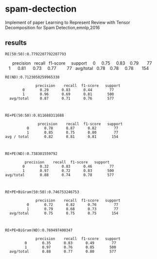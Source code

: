 # spam-dectection
Implement of paper Learning to Represent Review with Tensor Decomposition for Spam Detection,emnlp,2016

## results

    RE(50:50):0.7792207792207793


                precision    recall    f1-score     support
            0      0.75      0.83      0.79         77    
            1      0.81      0.73      0.77         77   
      avg/total    0.78      0.78      0.78         154 


    RE(ND):0.7123050259965338

                  precision    recall  f1-score   support
            0       0.29      0.83      0.44        77
            1       0.96      0.69      0.81       500
      avg/total     0.87      0.71      0.76       577
 


    RE+PE(50:50):0.811688311688

                   precision    recall  f1-score   support
              0       0.78      0.87      0.82        77
              1       0.85      0.75      0.80        77
    avg / total       0.82      0.81      0.81       154



    RE+PE(ND):0.738301559792

             precision    recall  f1-score   support
            0       0.32      0.83      0.46        77
            1       0.97      0.72      0.83       500
    avg/total       0.88      0.74      0.78       577



    RE+PE+BiGram(50:50):0.746753246753

                  precision    recall  f1-score   support
              0       0.72      0.82      0.76        77
              1       0.79      0.68      0.73        77
      avg/total       0.75      0.75      0.75       154



    RE+PE+BiGram(ND):0.769497400347

                  precision    recall  f1-score   support
             0       0.35      0.83      0.49        77
             1       0.97      0.76      0.85       500
      avg/total      0.88      0.77      0.80       577




